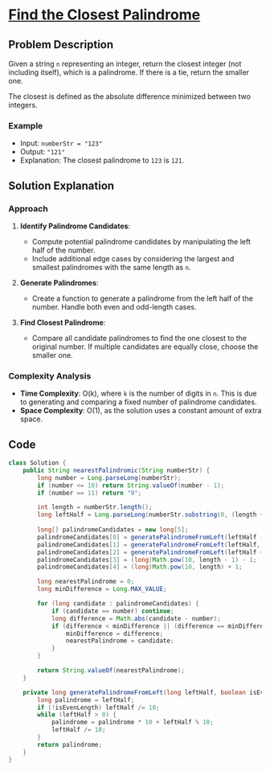 
# [Find the Closest Palindrome](https://leetcode.com/problems/find-the-closest-palindrome/description/?envType=daily-question&envId=2024-08-23564)

## Problem Description
Given a string `n` representing an integer, return the closest integer (not including itself), which is a palindrome. If there is a tie, return the smaller one.

The closest is defined as the absolute difference minimized between two integers.

### Example
- Input: `numberStr = "123"`
- Output: `"121"`
- Explanation: The closest palindrome to `123` is `121`.

## Solution Explanation

### Approach
1. **Identify Palindrome Candidates**:
   - Compute potential palindrome candidates by manipulating the left half of the number. 
   - Include additional edge cases by considering the largest and smallest palindromes with the same length as `n`.

2. **Generate Palindromes**:
   - Create a function to generate a palindrome from the left half of the number. Handle both even and odd-length cases.

3. **Find Closest Palindrome**:
   - Compare all candidate palindromes to find the one closest to the original number. If multiple candidates are equally close, choose the smaller one.

### Complexity Analysis
- **Time Complexity**: O(k), where `k` is the number of digits in `n`. This is due to generating and comparing a fixed number of palindrome candidates.
- **Space Complexity**: O(1), as the solution uses a constant amount of extra space.

## Code
```java
class Solution {
    public String nearestPalindromic(String numberStr) {
        long number = Long.parseLong(numberStr);
        if (number <= 10) return String.valueOf(number - 1);
        if (number == 11) return "9";

        int length = numberStr.length();
        long leftHalf = Long.parseLong(numberStr.substring(0, (length + 1) / 2));
        
        long[] palindromeCandidates = new long[5];
        palindromeCandidates[0] = generatePalindromeFromLeft(leftHalf - 1, length % 2 == 0);
        palindromeCandidates[1] = generatePalindromeFromLeft(leftHalf, length % 2 == 0);
        palindromeCandidates[2] = generatePalindromeFromLeft(leftHalf + 1, length % 2 == 0);
        palindromeCandidates[3] = (long)Math.pow(10, length - 1) - 1;
        palindromeCandidates[4] = (long)Math.pow(10, length) + 1;

        long nearestPalindrome = 0;
        long minDifference = Long.MAX_VALUE;

        for (long candidate : palindromeCandidates) {
            if (candidate == number) continue;
            long difference = Math.abs(candidate - number);
            if (difference < minDifference || (difference == minDifference && candidate < nearestPalindrome)) {
                minDifference = difference;
                nearestPalindrome = candidate;
            }
        }

        return String.valueOf(nearestPalindrome);
    }

    private long generatePalindromeFromLeft(long leftHalf, boolean isEvenLength) {
        long palindrome = leftHalf;
        if (!isEvenLength) leftHalf /= 10;
        while (leftHalf > 0) {
            palindrome = palindrome * 10 + leftHalf % 10;
            leftHalf /= 10;
        }
        return palindrome;
    }
}
```

